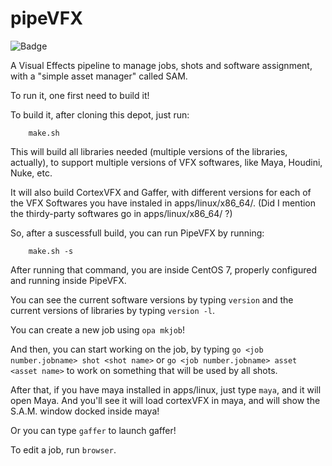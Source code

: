 pipeVFX
=======
![Badge](http://192.168.10.52:8080/job/pipeVFX/job/pipeVFX/job/devel/badge/icon?build=last)

A Visual Effects pipeline to manage jobs, shots and software assignment, with a "simple asset manager" called SAM.

To run it, one first need to build it!

To build it, after cloning this depot, just run:

```
    make.sh
```

This will build all libraries needed (multiple versions of the libraries, actually), to support multiple versions of VFX softwares, like Maya, Houdini, Nuke, etc.

It will also build CortexVFX and Gaffer, with different versions for each of the VFX Softwares you have instaled in apps/linux/x86_64/. (Did I mention the thirdy-party softwares go in apps/linux/x86_64/ ?)

So, after a suscessfull build, you can run PipeVFX by running:

```
    make.sh -s
```

After running that command, you are inside CentOS 7, properly configured and running inside PipeVFX.

You can see the current software versions by typing `version` and the current versions of libraries by typing `version -l`.

You can create a new job using `opa mkjob`!

And then, you can start working on the job, by typing `go <job number.jobname> shot <shot name>` or `go <job number.jobname> asset <asset name>` to work on something that will be used by all shots.

After that, if you have maya installed in apps/linux, just type `maya`, and it will open Maya. And you'll see it will load cortexVFX in maya, and will show the S.A.M. window docked inside maya!

Or you can type `gaffer` to launch gaffer!

To edit a job, run `browser`.
